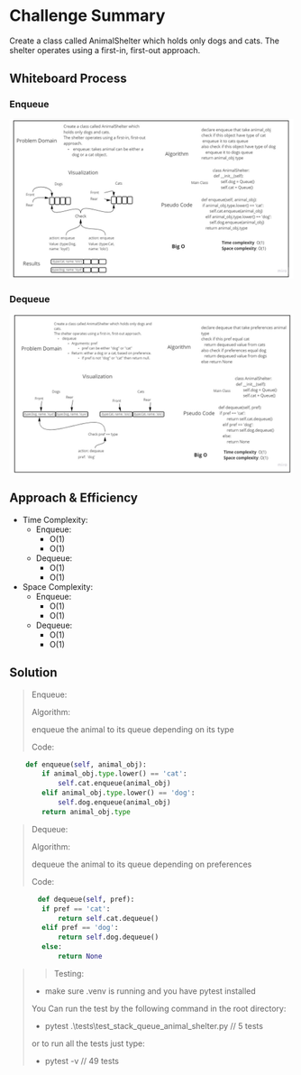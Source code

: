# Challenge Summary
<!-- Description of the challenge -->
Create a class called AnimalShelter which holds only dogs and cats.
The shelter operates using a first-in, first-out approach.

## Whiteboard Process
<!-- Embedded whiteboard image -->
### Enqueue
![Enqueue](enqueue.jpg)
### Dequeue
![Dequeue](dequeue.jpg)
## Approach & Efficiency
<!-- What approach did you take? Why? What is the Big O space/time for this approach? -->
* Time Complexity:
  * Enqueue:
    * O(1)
    * O(1)
  * Dequeue:  
    * O(1)
    * O(1)
* Space Complexity:
  * Enqueue:
    * O(1)
    * O(1)
  * Dequeue:  
    * O(1)
    * O(1)
## Solution
<!-- Show how to run your code, and examples of it in action -->

> Enqueue:
> 
> Algorithm: 
> 
> enqueue the animal to its queue depending on its type
> 
> Code:
> 
>
```python
    def enqueue(self, animal_obj):
        if animal_obj.type.lower() == 'cat':
            self.cat.enqueue(animal_obj)
        elif animal_obj.type.lower() == 'dog':
            self.dog.enqueue(animal_obj)
        return animal_obj.type
```

> Dequeue:
> 
> Algorithm: 
> 
> dequeue the animal to its queue depending on preferences
> 
> Code:
> 
>
```python
       def dequeue(self, pref):
        if pref == 'cat':
            return self.cat.dequeue()
        elif pref == 'dog':
            return self.dog.dequeue()
        else:
            return None
```



> > Testing:
> 
> * make sure .venv is running and you have pytest installed
> 
> You Can run the test by the following command in the root directory:
> 
> * pytest .\tests\test_stack_queue_animal_shelter.py // 5 tests
> 
> or to run all the tests just type:
> 
>  * pytest -v   // 49 tests